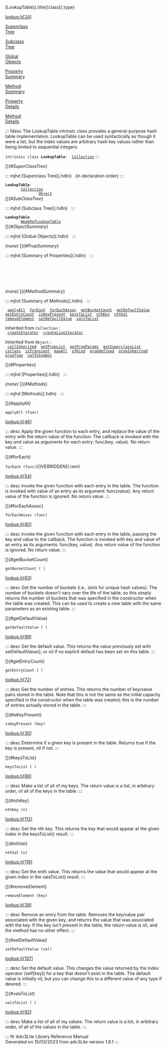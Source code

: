 [LookupTable]{.title}[class]{.type}

[lookup.h](../file/lookup.h.html)\[[24](../source/lookup.h.html#24)\]

[Superclass\
Tree](#_SuperClassTree_)

[Subclass\
Tree](#_SubClassTree_)

[Global\
Objects](#_ObjectSummary_)

[Property\
Summary](#_PropSummary_)

[Method\
Summary](#_MethodSummary_)

[Property\
Details](#_Properties_)

[Method\
Details](#_Methods_)

::: fdesc
The LookupTable intrinsic class provides a general-purpose hash table
implementation. LookupTable can be used syntactically as though it were
a list, but the index values are arbitrary hash key values rather than
being limited to sequential integers.

`intrinsic class `**`LookupTable`**` :   `[`Collection`](../object/Collection.html)
:::

[]{#_SuperClassTree_}

::: mjhd
[Superclass Tree]{.hdln}   (in declaration order)
:::

**`LookupTable`**\
`         `[`Collection`](../object/Collection.html)\
`                 `[`Object`](../object/Object.html)\
[]{#_SubClassTree_}

::: mjhd
[Subclass Tree]{.hdln}  
:::

**`LookupTable`**\
`         `[`WeakRefLookupTable`](../object/WeakRefLookupTable.html)\
[]{#_ObjectSummary_}

::: mjhd
[Global Objects]{.hdln}  
:::

*(none)* []{#_PropSummary_}

::: mjhd
[Summary of Properties]{.hdln}  
:::

` `

` `

` `

*(none)* []{#_MethodSummary_}

::: mjhd
[Summary of Methods]{.hdln}  
:::

` `[`applyAll`](#applyAll)`  `[`forEach`](#forEach)`  `[`forEachAssoc`](#forEachAssoc)`  `[`getBucketCount`](#getBucketCount)`  `[`getDefaultValue`](#getDefaultValue)`  `[`getEntryCount`](#getEntryCount)`  `[`isKeyPresent`](#isKeyPresent)`  `[`keysToList`](#keysToList)`  `[`nthKey`](#nthKey)`  `[`nthVal`](#nthVal)`  `[`removeElement`](#removeElement)`  `[`setDefaultValue`](#setDefaultValue)`  `[`valsToList`](#valsToList)`  `

Inherited from `Collection` :\
` `[`createIterator`](../object/Collection.html#createIterator)`  `[`createLiveIterator`](../object/Collection.html#createLiveIterator)`  `

Inherited from `Object` :\
` `[`callInherited`](../object/Object.html#callInherited)`  `[`getPropList`](../object/Object.html#getPropList)`  `[`getPropParams`](../object/Object.html#getPropParams)`  `[`getSuperclassList`](../object/Object.html#getSuperclassList)`  `[`isClass`](../object/Object.html#isClass)`  `[`isTransient`](../object/Object.html#isTransient)`  `[`mapAll`](../object/Object.html#mapAll)`  `[`ofKind`](../object/Object.html#ofKind)`  `[`propDefined`](../object/Object.html#propDefined)`  `[`propInherited`](../object/Object.html#propInherited)`  `[`propType`](../object/Object.html#propType)`  `[`valToSymbol`](../object/Object.html#valToSymbol)`  `

[]{#_Properties_}

::: mjhd
[Properties]{.hdln}  
:::

*(none)* []{#_Methods_}

::: mjhd
[Methods]{.hdln}  
:::

[]{#applyAll}

`applyAll (func)`

[lookup.h](../file/lookup.h.html)\[[46](../source/lookup.h.html#46)\]

::: desc
Apply the given function to each entry, and replace the value of the
entry with the return value of the function. The callback is invoked
with the key and value as arguments for each entry: func(key, value). No
return value.
:::

[]{#forEach}

`forEach (func)`[OVERRIDDEN]{.rem}

[lookup.h](../file/lookup.h.html)\[[54](../source/lookup.h.html#54)\]

::: desc
Invoke the given function with each entry in the table. The function is
invoked with value of an entry as its argument: func(value). Any return
value of the function is ignored. No return value.
:::

[]{#forEachAssoc}

`forEachAssoc (func)`

[lookup.h](../file/lookup.h.html)\[[80](../source/lookup.h.html#80)\]

::: desc
Invoke the given function with each entry in the table, passing the key
and value to the callback. The function is invoked with key and value of
an entry as its arguments: func(key, value). Any return value of the
function is ignored. No return value.
:::

[]{#getBucketCount}

`getBucketCount ( )`

[lookup.h](../file/lookup.h.html)\[[63](../source/lookup.h.html#63)\]

::: desc
Get the number of buckets (i.e., slots for unique hash values). The
number of buckets doesn\'t vary over the life of the table, so this
simply returns the number of buckets that was specified in the
constructor when the table was created. This can be used to create a new
table with the same parameters as an existing table.
:::

[]{#getDefaultValue}

`getDefaultValue ( )`

[lookup.h](../file/lookup.h.html)\[[99](../source/lookup.h.html#99)\]

::: desc
Get the default value. This returns the value previously set with
setDefaultValue(), or nil if no explicit default has been set on this
table.
:::

[]{#getEntryCount}

`getEntryCount ( )`

[lookup.h](../file/lookup.h.html)\[[72](../source/lookup.h.html#72)\]

::: desc
Get the number of entries. This returns the number of key/value pairs
stored in the table. Note that this is not the same as the initial
capacity specified in the constructor when the table was created; this
is the number of entries actually stored in the table.
:::

[]{#isKeyPresent}

`isKeyPresent (key)`

[lookup.h](../file/lookup.h.html)\[[30](../source/lookup.h.html#30)\]

::: desc
Determine if a given key is present in the table. Returns true if the
key is present, nil if not.
:::

[]{#keysToList}

`keysToList ( )`

[lookup.h](../file/lookup.h.html)\[[86](../source/lookup.h.html#86)\]

::: desc
Make a list of all of my keys. The return value is a list, in arbitrary
order, of all of the keys in the table.
:::

[]{#nthKey}

`nthKey (n)`

[lookup.h](../file/lookup.h.html)\[[113](../source/lookup.h.html#113)\]

::: desc
Get the nth key. This returns the key that would appear at the given
index in the keysToList() result.
:::

[]{#nthVal}

`nthVal (n)`

[lookup.h](../file/lookup.h.html)\[[119](../source/lookup.h.html#119)\]

::: desc
Get the enth value. This returns the value that would appear at the
given index in the valsToList() result.
:::

[]{#removeElement}

`removeElement (key)`

[lookup.h](../file/lookup.h.html)\[[38](../source/lookup.h.html#38)\]

::: desc
Remove an entry from the table. Removes the key/value pair associated
with the given key, and returns the value that was associated with the
key. If the key isn\'t present in the table, the return value is nil,
and the method has no other effect.
:::

[]{#setDefaultValue}

`setDefaultValue (val)`

[lookup.h](../file/lookup.h.html)\[[107](../source/lookup.h.html#107)\]

::: desc
Set the default value. This changes the value returned by the index
operator (self\[key\]) for a key that doesn\'t exist in the table. The
default value is initially nil, but you can change this to a different
value of any type if desired.
:::

[]{#valsToList}

`valsToList ( )`

[lookup.h](../file/lookup.h.html)\[[92](../source/lookup.h.html#92)\]

::: desc
Make a list of all of my values. The return value is a list, in
arbitrary order, of all of the values in the table.
:::

::: ftr
Adv3Lite Library Reference Manual\
Generated on 15/03/2023 from adv3Lite version 1.6.1
:::
